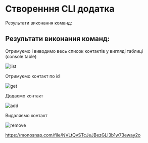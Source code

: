 # Створенння CLI додатка

Результати виконання команд:

## Результати виконання команд:

Отримуємо і виводимо весь список контактів у вигляді таблиці (console.table)

<img src = "https://monosnap.com/file/9baJoWGmGtuMuPkKkjo7zZRsLxpCs" alt = "list"/>

Отримуємо контакт по id

![get](https://monosnap.com/file/NVLtQvSTcJeJBezGLi3b1w73eway2o)

Додаємо контакт

![add](https://monosnap.com/file/YxvepWZ0FY5ygLC0jJ2U4O9A4qDR1q)

Видаляємо контакт

![remove](https://monosnap.com/file/eBmVS3faVdnEmP68PeK2xxZmODBCTU)

https://monosnap.com/file/NVLtQvSTcJeJBezGLi3b1w73eway2o
